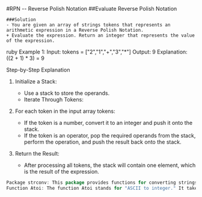 #RPN -- Reverse Polish Notation
##Evaluate Reverse Polish Notation
```
###Solution
- You are given an array of strings tokens that represents an arithmetic expression in a Reverse Polish Notation.
+ Evaluate the expression. Return an integer that represents the value of the expression.
```
ruby
Example 1:
Input: tokens = ["2","1","+","3","*"]
Output: 9
Explanation: ((2 + 1) * 3) = 9

Step-by-Step Explanation
1. Initialize a Stack:
    - Use a stack to store the operands.
    + Iterate Through Tokens:

2. For each token in the input array tokens:
    - If the token is a number, convert it to an integer and push it onto the stack.
    + If the token is an operator, pop the required operands from the stack, perform the operation, and push the result back onto the stack.
3. Return the Result:
    - After processing all tokens, the stack will contain one element, which is the result of the expression.


```go
Package strconv: This package provides functions for converting strings to different types (integers, floats, etc.) and vice versa. It is part of the Go standard library.
Function Atoi: The function Atoi stands for "ASCII to integer." It takes a string representing a number and converts it to an integer.
```